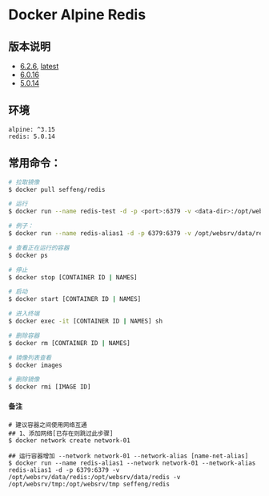 # Docker Alpine Redis


## 版本说明

*  [6.2.6](https://github.com/seffeng/docker-redis), [latest](https://github.com/seffeng/docker-redis)
* [6.0.16](https://github.com/seffeng/docker-redis/tree/6.0)
* [5.0.14](https://github.com/seffeng/docker-redis/tree/5.0)

## 环境

```
alpine: ^3.15
redis: 5.0.14
```

## 常用命令：

```sh
# 拉取镜像
$ docker pull seffeng/redis

# 运行
$ docker run --name redis-test -d -p <port>:6379 -v <data-dir>:/opt/websrv/data/redis -v <tmp-dir>:/opt/websrv/tmp seffeng/redis

# 例子：
$ docker run --name redis-alias1 -d -p 6379:6379 -v /opt/websrv/data/redis:/opt/websrv/data/redis -v /opt/websrv/tmp:/opt/websrv/tmp seffeng/redis

# 查看正在运行的容器
$ docker ps

# 停止
$ docker stop [CONTAINER ID | NAMES]

# 启动
$ docker start [CONTAINER ID | NAMES]

# 进入终端
$ docker exec -it [CONTAINER ID | NAMES] sh

# 删除容器
$ docker rm [CONTAINER ID | NAMES]

# 镜像列表查看
$ docker images

# 删除镜像
$ docker rmi [IMAGE ID]
```
#### 备注

```shell
# 建议容器之间使用网络互通
## 1、添加网络[已存在则跳过此步骤]
$ docker network create network-01

## 运行容器增加 --network network-01 --network-alias [name-net-alias]
$ docker run --name redis-alias1 --network network-01 --network-alias redis-alias1 -d -p 6379:6379 -v /opt/websrv/data/redis:/opt/websrv/data/redis -v /opt/websrv/tmp:/opt/websrv/tmp seffeng/redis
```